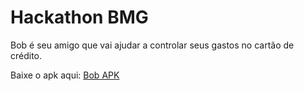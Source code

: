 # Hackathon BMG

Bob é seu amigo que vai ajudar a controlar seus gastos no cartão de crédito.

Baixe o apk aqui: [Bob APK](https://github.com/ErickGledson/bob/blob/master/app-release.apk)